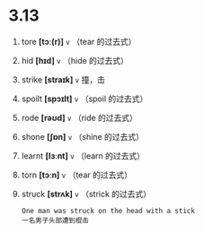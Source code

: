 # 3.13







1. tore **[tɔː(r)]** `v` （tear 的过去式）

2. hid **[hɪd]** `v` （hide 的过去式）

3. strike **[straɪk]** `v` 撞，击

4. spoilt **[spɔɪlt]** `v` （spoil 的过去式）

5. rode **[rəʊd]** `v` （ride 的过去式）

6. shone **[ʃɒn]** `v` （shine 的过去式）

7. learnt **[lɜːnt]** `v` （learn 的过去式）

8. torn **[tɔːn]** `v` （tear 的过去式）

9. struck **[strʌk]** `v` （strick 的过去式）
    ```
    One man was struck on the head with a stick
    一名男子头部遭到棍击
    ```
